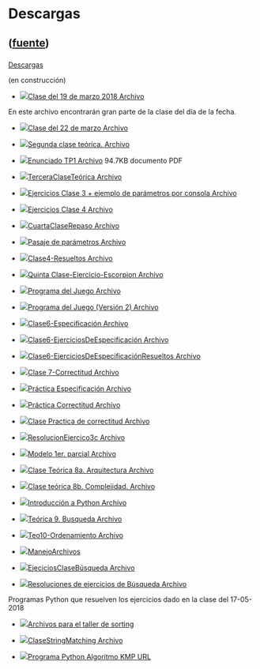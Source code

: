 # Descargas
([fuente](https://campus.exactas.uba.ar/course/view.php?id=1010&section=3))
---
###
[Descargas](https://campus.exactas.uba.ar/course/view.php?id=1010&section=3)

(en construcción)

  - [![ ](https://campus.exactas.uba.ar/theme/image.php/aardvark/core/1524752928/f/pdf-24)Clase del 19 de marzo 2018 Archivo](https://campus.exactas.uba.ar/mod/resource/view.php?id=59822)

En este archivo encontrarán gran parte de la clase del día de la fecha.

  - [![ ](https://campus.exactas.uba.ar/theme/image.php/aardvark/core/1524752928/f/archive-24)Clase del 22 de marzo Archivo](https://campus.exactas.uba.ar/mod/resource/view.php?id=60049)

  - [![ ](https://campus.exactas.uba.ar/theme/image.php/aardvark/core/1524752928/f/pdf-24)Segunda clase teórica. Archivo](https://campus.exactas.uba.ar/mod/resource/view.php?id=60054)

  - [![ ](https://campus.exactas.uba.ar/theme/image.php/aardvark/core/1524752928/f/pdf-24)Enunciado TP1 Archivo](https://campus.exactas.uba.ar/mod/resource/view.php?id=60175) 94.7KB documento PDF

  - [![ ](https://campus.exactas.uba.ar/theme/image.php/aardvark/core/1524752928/f/pdf-24)TerceraClaseTeórica Archivo](https://campus.exactas.uba.ar/mod/resource/view.php?id=60177)

  - [![ ](https://campus.exactas.uba.ar/theme/image.php/aardvark/core/1524752928/f/archive-24)Ejercicios Clase 3 + ejemplo de parámetros por consola Archivo](https://campus.exactas.uba.ar/mod/resource/view.php?id=60185)

  - [![ ](https://campus.exactas.uba.ar/theme/image.php/aardvark/core/1524752928/f/pdf-24)Ejercicios Clase 4 Archivo](https://campus.exactas.uba.ar/mod/resource/view.php?id=60482)

  - [![ ](https://campus.exactas.uba.ar/theme/image.php/aardvark/core/1524752928/f/pdf-24)CuartaClaseRepaso Archivo](https://campus.exactas.uba.ar/mod/resource/view.php?id=60499)

  - [![ ](https://campus.exactas.uba.ar/theme/image.php/aardvark/core/1524752928/f/pdf-24)Pasaje de parámetros Archivo](https://campus.exactas.uba.ar/mod/resource/view.php?id=60596)

  - [![ ](https://campus.exactas.uba.ar/theme/image.php/aardvark/core/1524752928/f/archive-24)Clase4-Resueltos Archivo](https://campus.exactas.uba.ar/mod/resource/view.php?id=60610)

  - [![ ](https://campus.exactas.uba.ar/theme/image.php/aardvark/core/1524752928/f/pdf-24)Quinta Clase-Ejercicio-Escorpion Archivo](https://campus.exactas.uba.ar/mod/resource/view.php?id=60788)

  - [![ ](https://campus.exactas.uba.ar/theme/image.php/aardvark/core/1524752928/f/sourcecode-24)Programa del Juego Archivo](https://campus.exactas.uba.ar/mod/resource/view.php?id=60789)

  - [![ ](https://campus.exactas.uba.ar/theme/image.php/aardvark/core/1524752928/f/sourcecode-24)Programa del Juego (Versión 2) Archivo](https://campus.exactas.uba.ar/mod/resource/view.php?id=60807)

  - [![ ](https://campus.exactas.uba.ar/theme/image.php/aardvark/core/1524752928/f/pdf-24)Clase6-Especificación Archivo](https://campus.exactas.uba.ar/mod/resource/view.php?id=60913)

  - [![ ](https://campus.exactas.uba.ar/theme/image.php/aardvark/core/1524752928/f/pdf-24)Clase6-EjerciciosDeEspecificación Archivo](https://campus.exactas.uba.ar/mod/resource/view.php?id=60932)

  - [![ ](https://campus.exactas.uba.ar/theme/image.php/aardvark/core/1524752928/f/pdf-24)Clase6-EjerciciosDeEspecificaciónResueltos Archivo](https://campus.exactas.uba.ar/mod/resource/view.php?id=61072)

  - [![ ](https://campus.exactas.uba.ar/theme/image.php/aardvark/core/1524752928/f/pdf-24)Clase 7-Correctitud Archivo](https://campus.exactas.uba.ar/mod/resource/view.php?id=61084)

  - [![ ](https://campus.exactas.uba.ar/theme/image.php/aardvark/core/1524752928/f/pdf-24)Práctica Especificación Archivo](https://campus.exactas.uba.ar/mod/resource/view.php?id=61206)

  - [![ ](https://campus.exactas.uba.ar/theme/image.php/aardvark/core/1524752928/f/pdf-24)Práctica Correctitud Archivo](https://campus.exactas.uba.ar/mod/resource/view.php?id=61207)

  - [![ ](https://campus.exactas.uba.ar/theme/image.php/aardvark/core/1524752928/f/pdf-24)Clase Practica de correctitud Archivo](https://campus.exactas.uba.ar/mod/resource/view.php?id=61268)

  - [![ ](https://campus.exactas.uba.ar/theme/image.php/aardvark/core/1524752928/f/pdf-24)ResolucionEjercico3c Archivo](https://campus.exactas.uba.ar/mod/resource/view.php?id=61825)

  - [![ ](https://campus.exactas.uba.ar/theme/image.php/aardvark/core/1524752928/f/pdf-24)Modelo 1er. parcial Archivo](https://campus.exactas.uba.ar/mod/resource/view.php?id=61828)

  - [![ ](https://campus.exactas.uba.ar/theme/image.php/aardvark/core/1524752928/f/pdf-24)Clase Teórica 8a. Arquitectura Archivo](https://campus.exactas.uba.ar/mod/resource/view.php?id=62091)

  - [![ ](https://campus.exactas.uba.ar/theme/image.php/aardvark/core/1524752928/f/pdf-24)Clase teórica 8b. Complejidad. Archivo](https://campus.exactas.uba.ar/mod/resource/view.php?id=62092)

  - [![ ](https://campus.exactas.uba.ar/theme/image.php/aardvark/core/1524752928/f/pdf-24)Introducción a Python Archivo](https://campus.exactas.uba.ar/mod/resource/view.php?id=62148)

  - [![ ](https://campus.exactas.uba.ar/theme/image.php/aardvark/core/1524752928/f/pdf-24)Teórica 9. Busqueda Archivo](https://campus.exactas.uba.ar/mod/resource/view.php?id=62268)

  - [![ ](https://campus.exactas.uba.ar/theme/image.php/aardvark/core/1524752928/f/pdf-24)Teo10-Ordenamiento Archivo](https://campus.exactas.uba.ar/mod/resource/view.php?id=62356)

  - [![ ](https://campus.exactas.uba.ar/theme/image.php/aardvark/core/1524752928/f/pdf-24)ManejoArchivos](https://campus.exactas.uba.ar/mod/resource/view.php?id=62401)

  - [![ ](https://campus.exactas.uba.ar/theme/image.php/aardvark/core/1524752928/f/pdf-24)EjeciciosClaseBúsqueda Archivo](https://campus.exactas.uba.ar/mod/resource/view.php?id=62552)

  - [![ ](https://campus.exactas.uba.ar/theme/image.php/aardvark/core/1524752928/f/archive-24)Resoluciones de ejercicios de Búsqueda Archivo](https://campus.exactas.uba.ar/mod/resource/view.php?id=62567)

Programas Python que resuelven los ejercicios dado en la clase del 17-05-2018

  - [![ ](https://campus.exactas.uba.ar/theme/image.php/aardvark/core/1524752928/f/archive-24)Archivos para el taller de sorting](https://campus.exactas.uba.ar/mod/resource/view.php?id=62615)

  - [![ ](https://campus.exactas.uba.ar/theme/image.php/aardvark/core/1524752928/f/pdf-24)ClaseStringMatching Archivo](https://campus.exactas.uba.ar/mod/resource/view.php?id=62809)

  - [![ ](https://campus.exactas.uba.ar/theme/image.php/aardvark/url/1524752928/icon)Programa Python Algoritmo KMP URL](https://campus.exactas.uba.ar/mod/url/view.php?id=62810)

